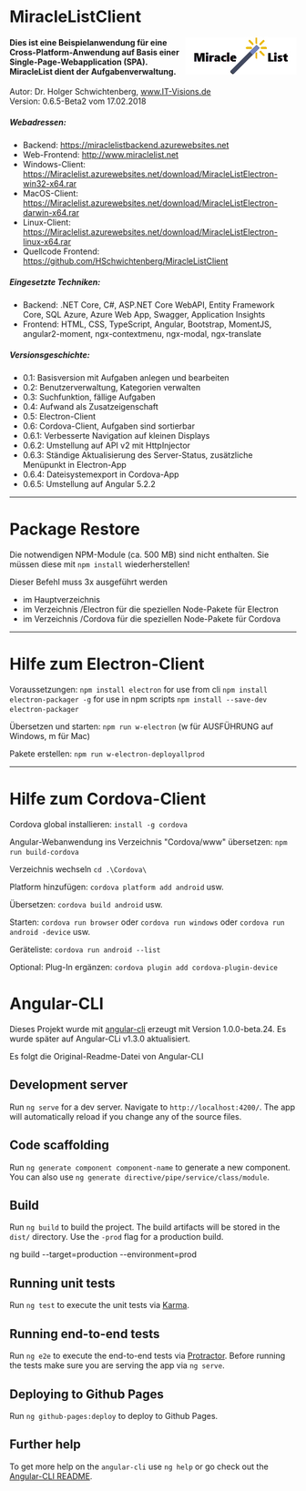 # MiracleListClient
<img align="right" src="/src/assets/MiracleListLogo.jpg">
 <h4>Dies ist eine Beispielanwendung für eine Cross-Platform-Anwendung auf Basis einer Single-Page-Webapplication (SPA). MiracleList dient der Aufgabenverwaltung.</h4>
            <div>Autor: Dr. Holger Schwichtenberg, <a href="http://www.IT-Visions.de">www.IT-Visions.de</a></div>
            <div>Version: 0.6.5-Beta2 vom 17.02.2018</div>
            <h5>Webadressen:</h5>
            <ul>
                <li>Backend: <a href="https://miraclelistbackend.azurewebsites.net">https://miraclelistbackend.azurewebsites.net</a></li>
                <li>Web-Frontend: <a href="http://www.miraclelist.net">http://www.miraclelist.net</a></li>
                <li>Windows-Client: <a href="https://Miraclelist.azurewebsites.net/download/MiracleListElectron-win32-x64.rar">https://Miraclelist.azurewebsites.net/download/MiracleListElectron-win32-x64.rar</a></li>
                <li>MacOS-Client: <a href="https://Miraclelist.azurewebsites.net/download/MiracleListElectron-darwin-x64.rar">https://Miraclelist.azurewebsites.net/download/MiracleListElectron-darwin-x64.rar</a></li>
                <li>Linux-Client: <a href="https://Miraclelist.azurewebsites.net/download/MiracleListElectron-linux-x64.rar">https://Miraclelist.azurewebsites.net/download/MiracleListElectron-linux-x64.rar</a></li>
                <li>Quellcode Frontend: <a href="https://github.com/HSchwichtenberg/MiracleListClient">https://github.com/HSchwichtenberg/MiracleListClient</a></li>
            </ul>
            <h5>Eingesetzte Techniken:</h5>
            <ul>
                <li>Backend: .NET Core, C#, ASP.NET Core WebAPI, Entity Framework Core, SQL Azure, Azure Web App, Swagger, Application Insights</li>
                <li>Frontend: HTML, CSS, TypeScript, Angular, Bootstrap, MomentJS, angular2-moment, ngx-contextmenu, ngx-modal, ngx-translate</li>
            </ul></h5>
             <h5>Versionsgeschichte:</h5>
            <ul>
                <li>0.1: Basisversion mit Aufgaben anlegen und bearbeiten</li>
                <li>0.2: Benutzerverwaltung, Kategorien verwalten</li>
                <li>0.3: Suchfunktion, fällige Aufgaben</li>
                <li>0.4: Aufwand als Zusatzeigenschaft</li>
                <li>0.5: Electron-Client</li>
                <li>0.6: Cordova-Client, Aufgaben sind sortierbar</li>
                <li>0.6.1: Verbesserte Navigation auf kleinen Displays</li>
                <li>0.6.2: Umstellung auf API v2 mit HttpInjector</li>
                <li>0.6.3: Ständige Aktualisierung des Server-Status, zusätzliche Menüpunkt in Electron-App</li>
                <li>0.6.4: Dateisystemexport in Cordova-App</li>
                <li>0.6.5: Umstellung auf Angular 5.2.2</li>
</ul>

--------------------------------------------------------
# Package Restore

Die notwendigen NPM-Module (ca. 500 MB) sind nicht enthalten. Sie müssen diese mit `npm install` wiederherstellen!

Dieser Befehl muss 3x ausgeführt werden
- im Hauptverzeichnis
- im Verzeichnis /Electron für die speziellen Node-Pakete für Electron
- im Verzeichnis /Cordova für die speziellen Node-Pakete für Cordova
--------------------------------------------------------

# Hilfe zum Electron-Client

Voraussetzungen:
`npm install electron`
for use from cli
`npm install electron-packager -g`
for use in npm scripts
`npm install --save-dev electron-packager`

Übersetzen und starten: `npm run w-electron` (w für AUSFÜHRUNG auf Windows, m für Mac)

Pakete erstellen: `npm run w-electron-deployallprod`

--------------------------------------------------------

# Hilfe zum Cordova-Client

Cordova global installieren: `install -g cordova`

Angular-Webanwendung ins Verzeichnis "Cordova/www" übersetzen: `npm run build-cordova` 

Verzeichnis wechseln `cd .\Cordova\`

Platform hinzufügen: `cordova platform add android` usw.

Übersetzen: `cordova build android` usw.

Starten: `cordova run browser` oder `cordova run windows` oder `cordova run android -device` usw. 

Geräteliste: `cordova run android --list` 

Optional: Plug-In ergänzen: `cordova plugin add cordova-plugin-device`
 
# Angular-CLI

Dieses Projekt wurde mit [angular-cli](https://github.com/angular/angular-cli) erzeugt mit Version 1.0.0-beta.24. Es wurde später auf Angular-CLi v1.3.0 aktualisiert.

Es folgt die Original-Readme-Datei von Angular-CLI

## Development server
Run `ng serve` for a dev server. Navigate to `http://localhost:4200/`. The app will automatically reload if you change any of the source files.

## Code scaffolding

Run `ng generate component component-name` to generate a new component. You can also use `ng generate directive/pipe/service/class/module`.

## Build

Run `ng build` to build the project. The build artifacts will be stored in the `dist/` directory. Use the `-prod` flag for a production build.

ng build --target=production --environment=prod

## Running unit tests

Run `ng test` to execute the unit tests via [Karma](https://karma-runner.github.io).

## Running end-to-end tests

Run `ng e2e` to execute the end-to-end tests via [Protractor](http://www.protractortest.org/).
Before running the tests make sure you are serving the app via `ng serve`.

## Deploying to Github Pages

Run `ng github-pages:deploy` to deploy to Github Pages.

## Further help

To get more help on the `angular-cli` use `ng help` or go check out the [Angular-CLI README](https://github.com/angular/angular-cli/blob/master/README.md).
